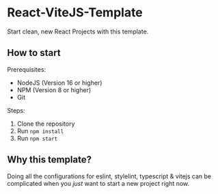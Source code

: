 # React-ViteJS-Template

Start clean, new React Projects with this template.

## How to start

Prerequisites:

- NodeJS (Version 16 or higher)
- NPM (Version 8 or higher)
- Git

Steps:

1. Clone the repository
2. Run `npm install`
3. Run `npm start`

## Why this template?

Doing all the configurations for eslint, stylelint, typescript & vitejs can be complicated when you *just* want to start a new project right now.